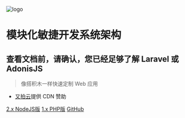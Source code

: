 ![logo](https://www.notadd.com/src/notado_logo420x96.svg)

# 模块化敏捷开发系统架构

## 查看文档前，请确认，您已经足够了解 Laravel 或 AdonisJS

> 像搭积木一样快速定制 Web 应用

- [又拍云](https://www.notadd.com/src/upyun.svg "又拍云")提供 CDN 赞助

[2.x NodeJS版](#NodeJS)
[1.x PHP版](/v1/)
[GitHub](https://github.com/notadd/notadd)
